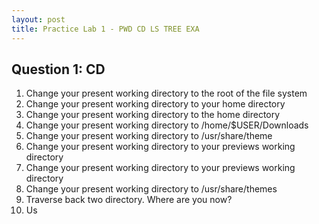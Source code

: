 ```yaml
---
layout: post
title: Practice Lab 1 - PWD CD LS TREE EXA
---
```


## Question 1: CD
1. Change your present working directory to the root of the file system
2. Change your present working directory to your home directory
3. Change your present working directory to the home directory
4. Change your present working directory to /home/$USER/Downloads
5. Change your present working directory to /usr/share/theme
6. Change your present working directory to your previews working directory
7. Change your present working directory to your previews working directory
8. Change your present working directory to /usr/share/themes
9. Traverse back two directory. Where are you now?
10. Us 
